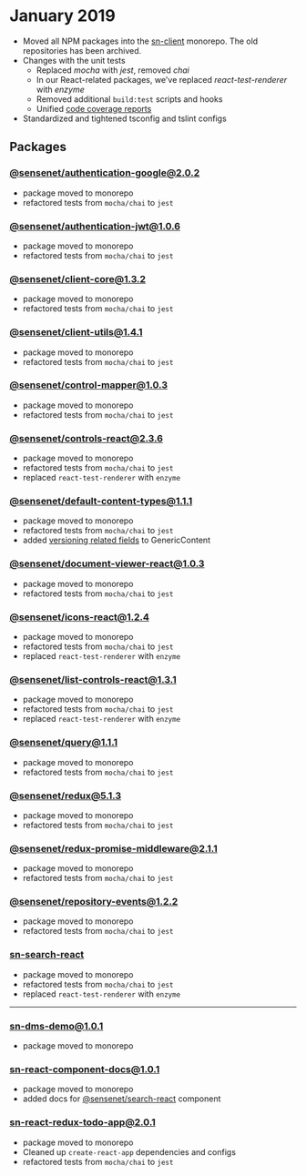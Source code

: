 # January 2019

- Moved all NPM packages into the [sn-client](https://github.com/SenseNet/sn-client) monorepo. The old repositories has been archived.
- Changes with the unit tests
  - Replaced _mocha_ with _jest_, removed _chai_
  - In our React-related packages, we've replaced _react-test-renderer_ with _enzyme_
  - Removed additional `build:test` scripts and hooks
  - Unified [code coverage reports](https://codecov.io/gh/SenseNet/sn-client)
- Standardized and tightened tsconfig and tslint configs

## Packages

### [@sensenet/authentication-google@2.0.2](https://github.com/SenseNet/sn-client/releases/tag/%40sensenet%2Fauthentication-google%402.0.2)

- package moved to monorepo
- refactored tests from `mocha/chai` to `jest`

### [@sensenet/authentication-jwt@1.0.6](https://github.com/SenseNet/sn-client/releases/tag/%40sensenet%2Fauthentication-jwt%401.0.6)

- package moved to monorepo
- refactored tests from `mocha/chai` to `jest`


### [@sensenet/client-core@1.3.2](https://github.com/SenseNet/sn-client/releases/tag/%40sensenet%2Fclient-core%401.3.2)

- package moved to monorepo
- refactored tests from `mocha/chai` to `jest`

### [@sensenet/client-utils@1.4.1](https://github.com/SenseNet/sn-client/releases/tag/%40sensenet%2Fclient-utils%401.4.1)

- package moved to monorepo
- refactored tests from `mocha/chai` to `jest`

### [@sensenet/control-mapper@1.0.3](https://github.com/SenseNet/sn-client/releases/tag/%40sensenet%2Fcontrol-mapper%401.0.3)

- package moved to monorepo
- refactored tests from `mocha/chai` to `jest`

### [@sensenet/controls-react@2.3.6](https://github.com/SenseNet/sn-client/releases/tag/%40sensenet%2Fcontrols-react%402.3.6)

- package moved to monorepo
- refactored tests from `mocha/chai` to `jest`
- replaced `react-test-renderer` with `enzyme`

### [@sensenet/default-content-types@1.1.1](https://github.com/SenseNet/sn-client/releases/tag/%40sensenet%2Fdefault-content-types%401.1.1)

- package moved to monorepo
- refactored tests from `mocha/chai` to `jest`
- added [versioning related fields](https://github.com/SenseNet/sn-client/issues/30) to GenericContent

### [@sensenet/document-viewer-react@1.0.3](https://github.com/SenseNet/sn-client/releases/tag/%40sensenet%2Fdocument-viewer-react%401.0.3)
- package moved to monorepo
- refactored tests from `mocha/chai` to `jest`

### [@sensenet/icons-react@1.2.4](https://github.com/SenseNet/sn-client/releases/tag/%40sensenet%2Ficons-react%401.2.4)

- package moved to monorepo
- refactored tests from `mocha/chai` to `jest`
- replaced `react-test-renderer` with `enzyme`

### [@sensenet/list-controls-react@1.3.1](https://github.com/SenseNet/sn-client/releases/tag/%40sensenet%2Flist-controls-react%401.3.1)

- package moved to monorepo
- refactored tests from `mocha/chai` to `jest`
- replaced `react-test-renderer` with `enzyme`

### [@sensenet/query@1.1.1](https://github.com/SenseNet/sn-client/releases/tag/%40sensenet%2Fquery%401.1.1)

- package moved to monorepo
- refactored tests from `mocha/chai` to `jest`

### [@sensenet/redux@5.1.3](https://github.com/SenseNet/sn-client/releases/tag/%40sensenet%2Fredux%405.1.3)

- package moved to monorepo
- refactored tests from `mocha/chai` to `jest`

### [@sensenet/redux-promise-middleware@2.1.1](https://github.com/SenseNet/sn-client/releases/tag/%40sensenet%2Fredux-promise-middleware%402.1.1)

- package moved to monorepo
- refactored tests from `mocha/chai` to `jest`

### [@sensenet/repository-events@1.2.2](https://github.com/SenseNet/sn-client/releases/tag/%40sensenet%2Frepository-events%401.2.2)

- package moved to monorepo
- refactored tests from `mocha/chai` to `jest`

### [sn-search-react](https://github.com/SenseNet/sn-client/releases/tag/%40sensenet%2Fsearch-react%401.1.2)

- package moved to monorepo
- refactored tests from `mocha/chai` to `jest`
- replaced `react-test-renderer` with `enzyme`

---

### [sn-dms-demo@1.0.1](https://github.com/SenseNet/sn-client/releases/tag/sn-dms-demo%401.0.1)

- package moved to monorepo

### [sn-react-component-docs@1.0.1](https://github.com/SenseNet/sn-client/releases/tag/sn-react-component-docs%401.0.1)

- package moved to monorepo
- added docs for [@sensenet/search-react](https://www.npmjs.com/package/@sensenet/search-react) component

### [sn-react-redux-todo-app@2.0.1](https://github.com/SenseNet/sn-client/releases/tag/sn-react-redux-todo-app%402.0.1)

- package moved to monorepo
- Cleaned up `create-react-app` dependencies and configs
- refactored tests from `mocha/chai` to `jest`
